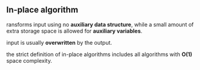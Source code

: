 ## In-place algorithm

ransforms input using no __auxiliary data structure__, while a small amount of extra storage space is allowed for __auxiliary variables__.

input is usually __overwritten__ by the output.

the strict definition of in-place algorithms includes all algorithms with __O(1)__ space complexity.
